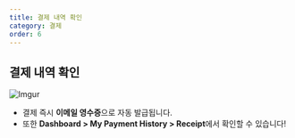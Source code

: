 ```yaml
---
title: 결제 내역 확인
category: 결제
order: 6
---
```


## 결제 내역 확인

![Imgur](https://i.ibb.co/VMFfSjL/ZUjk7qh.png)

- 결제 즉시 **이메일 영수증**으로 자동 발급됩니다.
- 또한 **Dashboard > My Payment History > Receipt**에서 확인할 수 있습니다!

